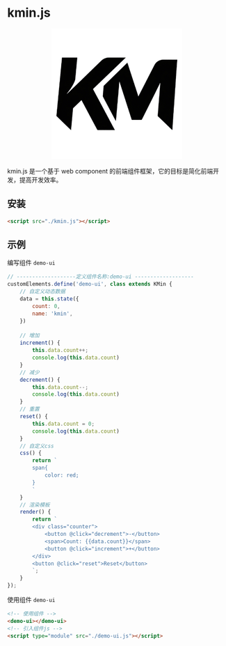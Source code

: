 # kmin.js

<center>
    <img width="300" src="./logo.png" alt="kmin.js" />
</center>

kmin.js 是一个基于 web component 的前端组件框架，它的目标是简化前端开发，提高开发效率。

## 安装

```html
<script src="./kmin.js"></script>
```

## 示例

编写组件 `demo-ui`

```js
// -------------------定义组件名称:demo-ui -------------------
customElements.define('demo-ui', class extends KMin {
    // 自定义动态数据
    data = this.state({
        count: 0,
        name: 'kmin',
    })

    // 增加
    increment() {
        this.data.count++;
        console.log(this.data.count)
    }
    // 减少
    decrement() {
        this.data.count--;
        console.log(this.data.count)
    }
    // 重置
    reset() {
        this.data.count = 0;
        console.log(this.data.count)
    }
    // 自定义css
    css() {
        return `
        span{
            color: red;
        }
        `
    }
    // 渲染模板
    render() {
        return `
        <div class="counter">
            <button @click="decrement">-</button>
            <span>Count: {{data.count}}</span>
            <button @click="increment">+</button>
        </div>
        <button @click="reset">Reset</button>
        `;
    }
});
```

使用组件 `demo-ui`
```html
<!-- 使用组件 -->
<demo-ui></demo-ui>
<!-- 引入组件js -->
<script type="module" src="./demo-ui.js"></script>
```